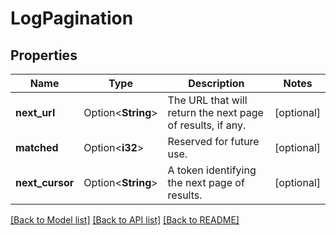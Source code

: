# LogPagination

## Properties

Name | Type | Description | Notes
------------ | ------------- | ------------- | -------------
**next_url** | Option<**String**> | The URL that will return the next page of results, if any. | [optional]
**matched** | Option<**i32**> | Reserved for future use. | [optional]
**next_cursor** | Option<**String**> | A token identifying the next page of results. | [optional]

[[Back to Model list]](../README.md#documentation-for-models) [[Back to API list]](../README.md#documentation-for-api-endpoints) [[Back to README]](../README.md)


